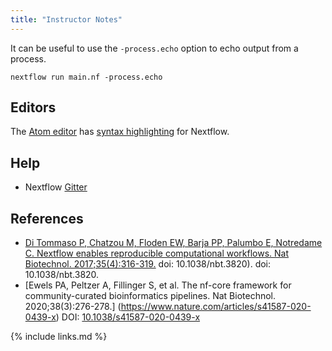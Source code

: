 ```yaml
---
title: "Instructor Notes"
---
```




It can be useful to use the `-process.echo` option to echo output from a process. 

~~~
nextflow run main.nf -process.echo
~~~


## Editors

The [Atom editor](https://atom.io/) has [syntax highlighting](https://atom.io/packages/language-nextflow) for Nextflow.

## Help

* Nextflow [Gitter](https://gitter.im/nextflow-io/nextflow)


## References

* [Di Tommaso P, Chatzou M, Floden EW, Barja PP, Palumbo E, Notredame C. Nextflow enables reproducible computational workflows. Nat Biotechnol. 2017;35(4):316-319.](https://www.nature.com/articles/nbt.3820) doi: 10.1038/nbt.3820). doi: 10.1038/nbt.3820.
* [Ewels PA, Peltzer A, Fillinger S, et al. The nf-core framework for community-curated bioinformatics pipelines. Nat Biotechnol. 2020;38(3):276-278.] (https://www.nature.com/articles/s41587-020-0439-x)  DOI: [10.1038/s41587-020-0439-x](https://doi.org/10.1038/s41587-020-0439-x)

{% include links.md %}

